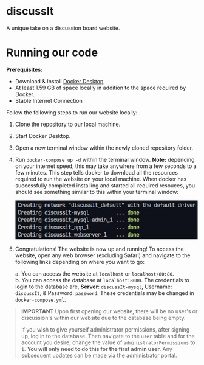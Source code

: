 # discussIt

A unique take on a discussion board website.

# Running our code

**Prerequisites:**

- Download & Install [Docker Desktop](https://www.docker.com/).
- At least 1.59 GB of space locally in addition to the space required by Docker.
- Stable Internet Connection

Follow the following steps to run our website locally:

1. Clone the repository to our local machine.
2. Start Docker Desktop.
3. Open a new terminal window within the newly cloned repository folder.
4. Run `docker-compose up -d` within the terminal window. **Note:** depending on your internet speed, this may take anywhere from a few seconds to a few minutes. This step tells docker to download all the resources required to run the website on your local machine. When docker has successfully completed installing and started all required resouces, you should see something similar to this within your terminal window:

   ![](./started-state.png)

5. Congratulations! The website is now up and running! To access the website, open any web browser (excluding Safari) and navigate to the following links depending on where you want to go:

   a. You can access the website at `localhost` or `localhost/80:80`.<br />
   b. You can access the database at `localhost:8080`. The credentials to login to the database are, **Server**: `discussIt-mysql`, Username: `discussIt`, & Password: `password`. These credentials may be changed in `docker-compose.yml`.

> **IMPORTANT**
> Upon first opening our website, there will be no user's or discussion's within our website due to the database being empty.
>
> If you wish to give yourself administrator permissions, after signing up, log in to the database. Then navigate to the `user` table and for the account you desire, change the value of `administratorPermissions` to `1`. **You will only need to do this for the first admin user.** Any subsequent updates can be made via the administrator portal.
